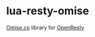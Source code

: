 # lua-resty-omise
[Omise.co](https://www.omise.co/libraries) library for [OpenResty](http://openresty.org/)
